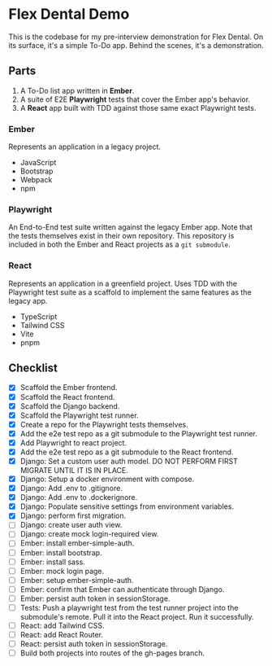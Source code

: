 # Flex Dental Demo

This is the codebase for my pre-interview demonstration for Flex Dental. On its surface, it's a simple To-Do app. Behind the scenes, it's a demonstration.

## Parts

1. A To-Do list app written in **Ember**.
2. A suite of E2E **Playwright** tests that cover the Ember app's behavior.
3. A **React** app built with TDD against those same exact Playwright tests.

### Ember

Represents an application in a legacy project.

- JavaScript
- Bootstrap
- Webpack
- npm

### Playwright

An End-to-End test suite written against the legacy Ember app. Note that the tests themselves exist in their own repository. This repository is included in both the Ember and React projects as a `git submodule`.

### React

Represents an application in a greenfield project. Uses TDD with the Playwright test suite as a scaffold to implement the same features as the legacy app.

- TypeScript
- Tailwind CSS
- Vite
- pnpm

## Checklist

- [x] Scaffold the Ember frontend.
- [x] Scaffold the React frontend.
- [x] Scaffold the Django backend.
- [x] Scaffold the Playwright test runner.
- [x] Create a repo for the Playwright tests themselves.
- [x] Add the e2e test repo as a git submodule to the Playwright test runner.
- [x] Add Playwright to react project.
- [x] Add the e2e test repo as a git submodule to the React frontend.
- [x] Django: Set a custom user auth model. DO NOT PERFORM FIRST MIGRATE UNTIL IT IS IN PLACE.
- [x] Django: Setup a docker environment with compose.
- [x] Django: Add .env to .gitignore.
- [x] Django: Add .env to .dockerignore.
- [x] Django: Populate sensitive settings from environment variables.
- [x] Django: perform first migration.
- [ ] Django: create user auth view.
- [ ] Django: create mock login-required view.
- [ ] Ember: install ember-simple-auth.
- [ ] Ember: install bootstrap.
- [ ] Ember: install sass.
- [ ] Ember: mock login page.
- [ ] Ember: setup ember-simple-auth.
- [ ] Ember: confirm that Ember can authenticate through Django.
- [ ] Ember: persist auth token in sessionStorage.
- [ ] Tests: Push a playwright test from the test runner project into the submodule's remote. Pull it into the React project. Run it successfully.
- [ ] React: add Tailwind CSS.
- [ ] React: add React Router.
- [ ] React: persist auth token in sessionStorage.
- [ ] Build both projects into routes of the gh-pages branch.
